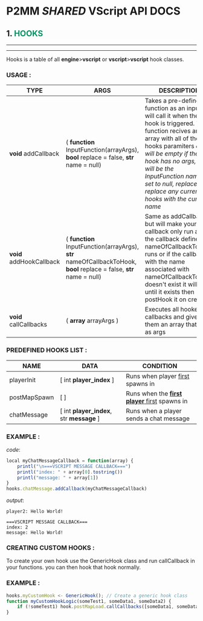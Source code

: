 # **P2MM *SHARED* VScript API DOCS**

## 1. <span style="color: rgb(0 148 100)">**HOOKS**</span>
---
---
Hooks is a table of all **engine**>**vscript** or **vscript**>**vscript** hook classes.

### **USAGE :**

| TYPE | ARGS | DESCRIPTION |
| ----------- | ----------- | ----------- |
| **void** addCallback | ( **function** InputFunction(arrayArgs), **bool** replace = false, **str** name = null) | Takes a pre-defined function as an input and will call it when the hook is triggered. Your function recives an array with all of the hooks paramiters *array will be empty if the hook has no args, name will be the InputFunction name if set to null, replace will replace any current hooks with the current name* |
| **void** addHookCallback | ( **function** InputFunction(arrayArgs), **str** nameOfCallbackToHook, **bool** replace = false, **str** name = null) | Same as addCallback but will make your callback only run after the callback defined in nameOfCallbackToHook runs or if the callback with the name associated with nameOfCallbackToHook doesn't exist it will wait until it exists then postHook it on creation |
| **void** callCallbacks | ( **array** arrayArgs ) | Executes all hooked callbacks and gives them an array that act as args |

### **PREDEFINED HOOKS LIST :**

| NAME | DATA | CONDITION |
| ----------- | ----------- | ----------- |
| playerInit | [ int **player_index** ] | Runs when player <u>first</u> spawns in |
| postMapSpawn | [ ] | Runs when the  <u>**first player** first</u> spawns in |
| chatMessage | [ int **player_index**, str **message** ] | Runs when a player sends a chat message |

### **EXAMPLE** :

*code*:
```javascript
local myChatMessageCallback = function(array) {
    printl("\n===VSCRIPT MESSAGE CALLBACK===")
    printl("index: " + array[0].tostring())
    printl("message: " + array[1])
}
hooks.chatMessage.addCallback(myChatMessageCallback)
```
*output*:
```
player2: Hello World!

===VSCRIPT MESSAGE CALLBACK===
index: 2
message: Hello World!
```

### **CREATING CUSTOM HOOKS :**

To create your own hook use the GenericHook class and run callCallback in your functions. you can then hook that hook normally.

### **EXAMPLE** :
```javascript
hooks.myCustomHook <- GenericHook(); // Create a generic hook class
function myCustomHookLogic(someTest1, someData1, someData2) {
    if (!someTest1) hook.postMapLoad.callCallbacks([someData1, someData2])
}
```